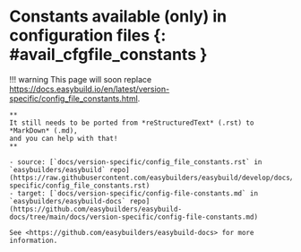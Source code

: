 # Constants available (only) in configuration files {: #avail_cfgfile_constants }

!!! warning
    This page will soon replace <https://docs.easybuild.io/en/latest/version-specific/config_file_constants.html>.

    **
    It still needs to be ported from *reStructuredText* (.rst) to *MarkDown* (.md),  
    and you can help with that!
    **

    - source: [`docs/version-specific/config_file_constants.rst` in `easybuilders/easybuild` repo](https://raw.githubusercontent.com/easybuilders/easybuild/develop/docs/version-specific/config_file_constants.rst)
    - target: [`docs/version-specific/config-file-constants.md` in `easybuilders/easybuild-docs` repo](https://github.com/easybuilders/easybuild-docs/tree/main/docs/version-specific/config-file-constants.md)

    See <https://github.com/easybuilders/easybuild-docs> for more information.
